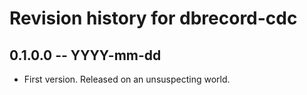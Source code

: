 # Revision history for dbrecord-cdc

## 0.1.0.0 -- YYYY-mm-dd

* First version. Released on an unsuspecting world.

